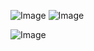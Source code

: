 ![Image](https://github.com/user-attachments/assets/46a42cd6-b1a1-46dc-affe-777dc3ea3d98)
![Image](https://github.com/user-attachments/assets/eb42d828-b1c5-4a64-9aae-aa1937b5b942)

![Image](https://github.com/user-attachments/assets/0e7ae947-0803-408d-bf6c-c48886218a88)